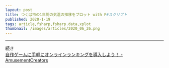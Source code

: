 ```yaml
---
layout: post
title: つくば市の1年間の気温の推移をプロット with F#スクリプト
published: 2020-1-19
tags: article,fsharp,fsharp.data,xplot
thumbnail: /images/articles/2020_06_26.png
---
```


---

続き  
[自作ゲームに手軽にオンラインランキングを導入しよう！ - AmusementCreators](https://www.amusement-creators.info/articles/simple-rankings-server/)
